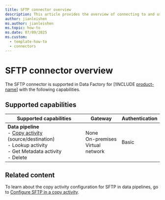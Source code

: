 ```yaml
---
title: SFTP connector overview
description: This article provides the overview of connecting to and using SFTP data in Data Factory.
author: jianleishen
ms.author: jianleishen
ms.topic: how-to
ms.date: 07/09/2025
ms.custom:
  - template-how-to
  - connectors
---
```


# SFTP connector overview

The SFTP connector is supported in Data Factory for [!INCLUDE [product-name](../includes/product-name.md)] with the following capabilities.

## Supported capabilities

| Supported capabilities                                                                 | Gateway                        | Authentication   |
|----------------------------------------------------------------------------------------|--------------------------------|------------------|
| **Data pipeline** <br>- [Copy activity](connector-sftp-copy-activity.md) (source/destination)<br>- Lookup activity<br>- Get Metadata activity<br>- Delete | None<br> On-premises<br> Virtual network | Basic           |

## Related content

To learn about the copy activity configuration for SFTP in data pipelines, go to [Configure SFTP in a copy activity](connector-sftp-copy-activity.md).
